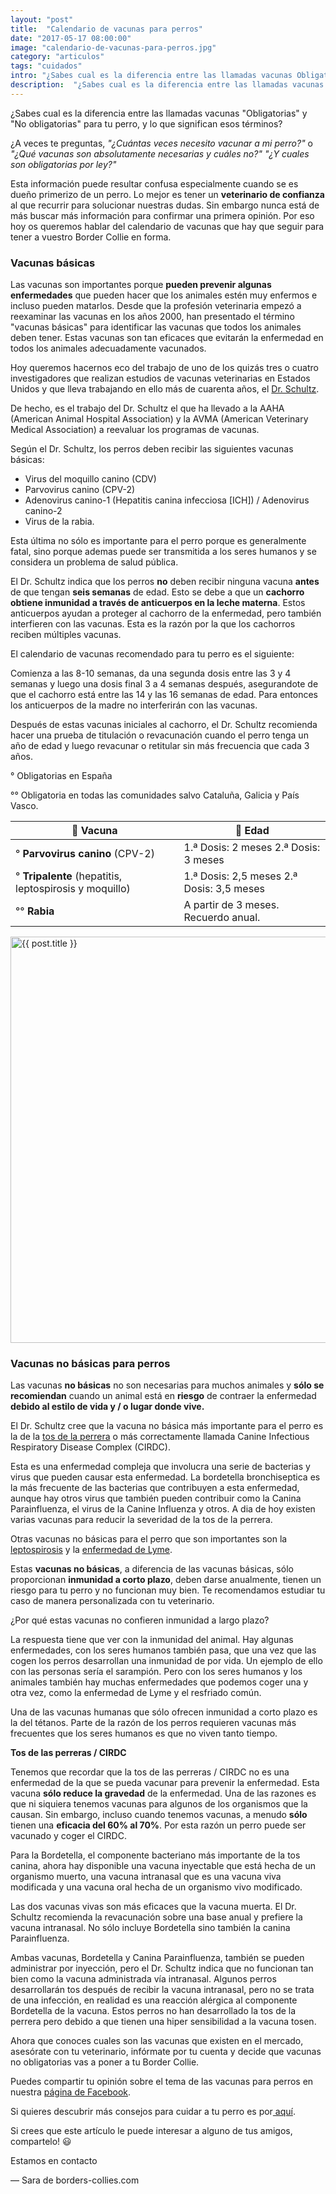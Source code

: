 ```yaml
---
layout: "post" 
title:  "Calendario de vacunas para perros"
date: "2017-05-17 08:00:00"
image: "calendario-de-vacunas-para-perros.jpg"
category: "articulos"
tags: "cuidados"
intro: "¿Sabes cual es la diferencia entre las llamadas vacunas Obligatorias y No obligatorias para tu perro, y lo que significan esos términos?"
description:  "¿Sabes cual es la diferencia entre las llamadas vacunas Obligatorias y No obligatorias para tu perro, y lo que significan esos términos?"
---
```


¿Sabes cual es la diferencia entre las llamadas vacunas "Obligatorias" y "No obligatorias" para tu perro, y lo que significan esos términos?

¿A veces te preguntas, _"¿Cuántas veces necesito vacunar a mi perro?"_ o _"¿Qué vacunas son absolutamente necesarias y cuáles no?"_ _"¿Y cuales son obligatorias por ley?"_

Esta información puede resultar confusa especialmente cuando se es dueño primerizo de un perro. Lo mejor es tener un **veterinario de confianza** al que recurrir para solucionar nuestras dudas. Sin embargo nunca está de más buscar más información para confirmar una primera opinión. Por eso hoy os queremos hablar del calendario de vacunas que hay que seguir para tener a vuestro Border Collie en forma.

### Vacunas básicas

Las vacunas son importantes porque **pueden prevenir algunas enfermedades** que pueden hacer que los animales estén muy enfermos e incluso pueden matarlos. Desde que la profesión veterinaria empezó a reexaminar las vacunas en los años 2000, han presentado el término "vacunas básicas" para identificar las vacunas que todos los animales deben tener. Estas vacunas son tan eficaces que evitarán la enfermedad en todos los animales adecuadamente vacunados.

Hoy queremos hacernos eco del trabajo de uno de los quizás tres o cuatro investigadores que realizan estudios de vacunas veterinarias en Estados Unidos y que lleva trabajando en ello más de cuarenta años, el [Dr. Schultz](https://www.vetmed.wisc.edu/vaccination-guidelines-2016/).

De hecho, es el trabajo del Dr. Schultz el que ha llevado a la AAHA (American Animal Hospital Association) y la AVMA (American Veterinary Medical Association) a reevaluar los programas de vacunas.

Según el Dr. Schultz, los perros deben recibir las siguientes vacunas básicas:

- Virus del moquillo canino (CDV)
- Parvovirus canino (CPV-2)
- Adenovirus canino-1 (Hepatitis canina infecciosa [ICH]) / Adenovirus canino-2
- Virus de la rabia.

Esta última no sólo es importante para el perro porque es generalmente fatal, sino porque ademas puede ser transmitida a los seres humanos y se considera un problema de salud pública.

El Dr. Schultz indica que los perros **no** deben recibir ninguna vacuna **antes** de que tengan **seis semanas** de edad. Esto se debe a que un **cachorro obtiene inmunidad a través de anticuerpos en la leche materna**. Estos anticuerpos ayudan a proteger al cachorro de la enfermedad, pero también interfieren con las vacunas. Esta es la razón por la que los cachorros reciben múltiples vacunas.

El calendario de vacunas recomendado para tu perro es el siguiente:

Comienza a las 8-10 semanas, da una segunda dosis entre las 3 y 4 semanas y luego una dosis final 3 a 4 semanas después, asegurandote de que el cachorro está entre las 14 y las 16 semanas de edad. Para entonces los anticuerpos de la madre no interferirán con las vacunas.

Después de estas vacunas iniciales al cachorro, el Dr. Schultz recomienda hacer una prueba de titulación o revacunación cuando el perro tenga un año de edad y luego revacunar o retitular sin más frecuencia que cada 3 años.

° Obligatorias en España

°° Obligatoria en todas las comunidades salvo Cataluña, Galicia y País Vasco.

💉 **Vacuna** | 🐶 **Edad**
--|--
° **Parvovirus canino** (CPV-2)|  1.ª Dosis: 2 meses 2.ª Dosis: 3 meses
° **Tripalente** (hepatitis, leptospirosis y moquillo)| 1.ª Dosis: 2,5 meses 2.ª Dosis: 3,5 meses
°° **Rabia** | A partir de 3 meses. Recuerdo anual.

<div class="text-center">
 <img src= "{{site.url}}/assets/img/articulos/vacunas-border-collie.jpg" width="650" height="auto" alt="{{ post.title }}">
</div>

### Vacunas no básicas para perros

Las vacunas **no básicas** no son necesarias para muchos animales y **sólo se recomiendan** cuando un animal está en **riesgo** de contraer la enfermedad **debido al estilo de vida y / o lugar donde vive.**

El Dr. Schultz cree que la vacuna no básica más importante para el perro es la de la [tos de la perrera](https://es.wikipedia.org/wiki/Bordetella_bronchiseptica) o más correctamente llamada Canine Infectious Respiratory Disease Complex (CIRDC).

Esta es una enfermedad compleja que involucra una serie de bacterias y virus que pueden causar esta enfermedad. La bordetella bronchiseptica es la más frecuente de las bacterias que contribuyen a esta enfermedad, aunque hay otros virus que también pueden contribuir como la Canina Parainfluenza, el virus de la Canine Influenza y otros. A dia de hoy existen varias vacunas para reducir la severidad de la tos de la perrera.

Otras vacunas no básicas para el perro que son importantes son la [leptospirosis](https://es.wikipedia.org/wiki/Leptospirosis) y la [enfermedad de Lyme](www.borders-collies.com/Enfermedad-de-lyme-prevencion-conoce-tus-opciones-protege-a-tu-perro/).

Estas **vacunas no básicas**, a diferencia de las vacunas básicas, sólo proporcionan **inmunidad a corto plazo**, deben darse anualmente, tienen un riesgo para tu perro y no funcionan muy bien. Te recomendamos estudiar tu caso de manera personalizada con tu veterinario.

¿Por qué estas vacunas no confieren inmunidad a largo plazo?

La respuesta tiene que ver con la inmunidad del animal. Hay algunas enfermedades, con los seres humanos también pasa, que una vez que las cogen los perros desarrollan una inmunidad de por vida. Un ejemplo de ello con las personas sería el sarampión. Pero con los seres humanos y los animales también hay muchas enfermedades que podemos coger una y otra vez, como la enfermedad de Lyme y el resfriado común.

Una de las vacunas humanas que sólo ofrecen inmunidad a corto plazo es la del tétanos. Parte de la razón de los perros requieren vacunas más frecuentes que los seres humanos es que no viven tanto tiempo.

**Tos de las perreras / CIRDC**

Tenemos que recordar que la tos de las perreras / CIRDC no es una enfermedad de la que se pueda vacunar para prevenir la enfermedad. Esta vacuna **sólo reduce la gravedad** de la enfermedad. Una de las razones es que ni siquiera tenemos vacunas para algunos de los organismos que la causan. Sin embargo, incluso cuando tenemos vacunas, a menudo **sólo** tienen una **eficacia del 60% al 70%**. Por esta razón un perro puede ser vacunado y coger el CIRDC.

Para la Bordetella, el componente bacteriano más importante de la tos canina, ahora hay disponible una vacuna inyectable que está hecha de un organismo muerto, una vacuna intranasal que es una vacuna viva modificada y una vacuna oral hecha de un organismo vivo modificado.

Las dos vacunas vivas son más eficaces que la vacuna muerta. El Dr. Schultz recomienda la revacunación sobre una base anual y prefiere la vacuna intranasal. No sólo incluye Bordetella sino también la canina Parainfluenza.

Ambas vacunas, Bordetella y Canina Parainfluenza, también se pueden administrar por inyección, pero el Dr. Schultz indica que no funcionan tan bien como la vacuna administrada vía intranasal. Algunos perros desarrollarán tos después de recibir la vacuna intranasal, pero no se trata de una infección, en realidad es una reacción alérgica al componente Bordetella de la vacuna. Estos perros no han desarrollado la tos de la perrera pero debido a que tienen una hiper sensibilidad a la vacuna tosen.

Ahora que conoces cuales son las vacunas que existen en el mercado, asesórate con tu veterinario, infórmate por tu cuenta y decide que vacunas no obligatorias vas a poner a tu Border Collie.

Puedes compartir tu opinión sobre el tema de las vacunas para perros en nuestra [página de Facebook](https://www.facebook.com/borderscolliescom/).

Si quieres descubrir más consejos para cuidar a tu perro es por<a href="{{ site.url }}/border-collie-cuidados/"> aquí</a>.

Si crees que este artículo le puede interesar a alguno de tus amigos, compartelo! 😃

Estamos en contacto

— Sara de borders-collies.com
